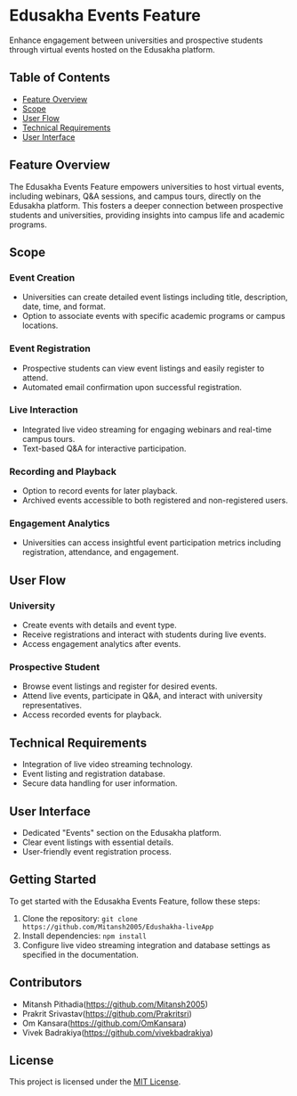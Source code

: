 # Edusakha Events Feature

Enhance engagement between universities and prospective students through virtual events hosted on the Edusakha platform.

## Table of Contents

- [Feature Overview](#feature-overview)
- [Scope](#scope)
- [User Flow](#user-flow)
- [Technical Requirements](#technical-requirements)
- [User Interface](#user-interface)

## Feature Overview

The Edusakha Events Feature empowers universities to host virtual events, including webinars, Q&A sessions, and campus tours, directly on the Edusakha platform. This fosters a deeper connection between prospective students and universities, providing insights into campus life and academic programs.

## Scope

### Event Creation

- Universities can create detailed event listings including title, description, date, time, and format.
- Option to associate events with specific academic programs or campus locations.

### Event Registration

- Prospective students can view event listings and easily register to attend.
- Automated email confirmation upon successful registration.

### Live Interaction

- Integrated live video streaming for engaging webinars and real-time campus tours.
- Text-based Q&A for interactive participation.

### Recording and Playback

- Option to record events for later playback.
- Archived events accessible to both registered and non-registered users.

### Engagement Analytics

- Universities can access insightful event participation metrics including registration, attendance, and engagement.

## User Flow

### University

- Create events with details and event type.
- Receive registrations and interact with students during live events.
- Access engagement analytics after events.

### Prospective Student

- Browse event listings and register for desired events.
- Attend live events, participate in Q&A, and interact with university representatives.
- Access recorded events for playback.

## Technical Requirements

- Integration of live video streaming technology.
- Event listing and registration database.
- Secure data handling for user information.

## User Interface

- Dedicated "Events" section on the Edusakha platform.
- Clear event listings with essential details.
- User-friendly event registration process.

## Getting Started

To get started with the Edusakha Events Feature, follow these steps:

1. Clone the repository: `git clone https://github.com/Mitansh2005/Edushakha-liveApp`
2. Install dependencies: `npm install`
3. Configure live video streaming integration and database settings as specified in the documentation.

## Contributors

- Mitansh Pithadia(https://github.com/Mitansh2005)
- Prakrit Srivastav(https://github.com/Prakritsri)
- Om Kansara(https://github.com/OmKansara)
- Vivek Badrakiya(https://github.com/vivekbadrakiya)

## License

This project is licensed under the [MIT License](LICENSE).


